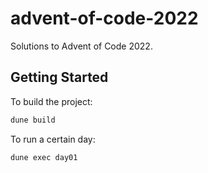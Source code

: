 # advent-of-code-2022

Solutions to Advent of Code 2022.

## Getting Started

To build the project:

```sh
dune build
```

To run a certain day:

```sh
dune exec day01
```
